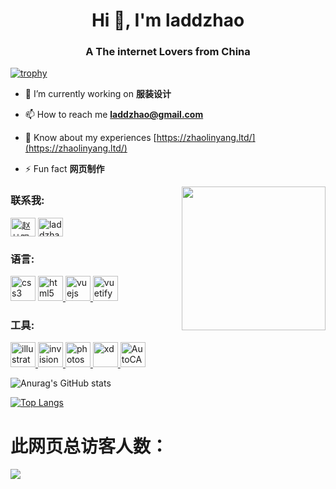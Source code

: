 <h1 align="center">Hi 👋, I'm laddzhao</h1>
<h3 align="center">A The internet Lovers from China</h3>

[![trophy](https://github-profile-trophy.vercel.app/?username=laddzhao&no-frame=true)](https://github.com/laddzhao)

- 🔭 I’m currently working on **服装设计**

- 📫 How to reach me **laddzhao@gmail.com**

- 📄 Know about my experiences [https://zhaolinyang.ltd/](https://zhaolinyang.ltd/)

- ⚡ Fun fact **网页制作**

<img align='right' src="https://img1.baidu.com/it/u=609941097,807536779&fm=26&fmt=auto&gp=0.jpg" width="230">
<h3 align="left">联系我:</h3>
<p align="left">
<a href="https://linkedin.com/in/赵林阳" target="blank"><img align="center" src="https://cdn.jsdelivr.net/npm/simple-icons@3.0.1/icons/linkedin.svg" alt="赵林阳" height="30" width="40" /></a>
<a href="https://stackoverflow.com/users/15265347/laddzhao" target="blank"><img align="center" src="https://cdn.jsdelivr.net/npm/simple-icons@3.0.1/icons/stackoverflow.svg" alt="laddzhao" height="30" width="40" /></a>

<h3 align="left">语言:</h3>
<p align="left"> 
<a href="https://www.w3schools.com/css/" target="_blank"> <img src="https://zhaolinyang.ltd/images/css.gif" alt="css3" width="40" height="40"/></a> 
<a href="https://www.w3.org/html/" target="_blank"> <img src="https://zhaolinyang.ltd/images/html.gif" alt="html5" width="40" height="40"/> </a>
<a href="https://vuejs.org/" target="_blank"> <img src="https://vuejs.org/images/logo.png" alt="vuejs" width="40" height="40"/> </a> 
<a href="https://vuetifyjs.com/en/" target="_blank"> <img src="https://bestofjs.org/logos/vuetify.svg" alt="vuetify" width="40" height="40"/> </a> 
 
<h3 align="left">工具:</h3>
<a href="https://www.adobe.com/in/products/illustrator.html" target="_blank"> <img src="https://www.vectorlogo.zone/logos/adobe_illustrator/adobe_illustrator-icon.svg" alt="illustrator" width="40" height="40"/> </a> 
<a href="https://www.invisionapp.com/" target="_blank"> <img src="https://www.vectorlogo.zone/logos/invisionapp/invisionapp-icon.svg" alt="invision" width="40" height="40"/> </a> 
<a href="https://www.photoshop.com/en" target="_blank"> <img src="https://www.photoshop.com/en/images/apps/photoshop.png" alt="photoshop" width="40" height="40"/> </a> 
<a href="https://www.adobe.com/products/xd.html" target="_blank"> <img src="https://cdn.worldvectorlogo.com/logos/adobe-xd.svg" alt="xd" width="40" height="40"/> </a> 
<a href="https://www.autodesk.com.cn/products/autocad/overview?term=1-YEAR" target="_blank"> <img src="https://zhaolinyang.ltd/images/cad.gif" alt="AutoCAD" width="40" height="40"/> </a> 
</p>


<!--
**laddzhao/laddzhao** is a ✨ _special_ ✨ repository because its `README.md` (this file) appears on your GitHub profile.

Here are some ideas to get you started:

- 🔭 I’m currently working on ...
- 🌱 I’m currently learning ...
- 👯 I’m looking to collaborate on ...
- 🤔 I’m looking for help with ...
- 💬 Ask me about ...
- 📫 How to reach me: ...
- 😄 Pronouns: ...
- ⚡ Fun fact: ...
-->

<p><height="137px" img align="center" src="https://github-readme-streak-stats.herokuapp.com/?user=laddzhao&theme=default" alt="laddzhao" /></p>

![Anurag's GitHub stats](https://github-readme-stats.vercel.app/api?username=laddzhao&show_icons=true&theme=graywhite)

[![Top Langs](https://github-readme-stats.vercel.app/api/top-langs/?username=laddzhao)](https://github.com/laddzhao)

# 此网页总访客人数：
![]( https://steins-gate-visitor-count.greenhandatsjtu.repl.co/{laddzhao})
